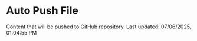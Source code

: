 # Auto Push File

Content that will be pushed to GitHub repository.
Last updated: 07/06/2025, 01:04:55 PM